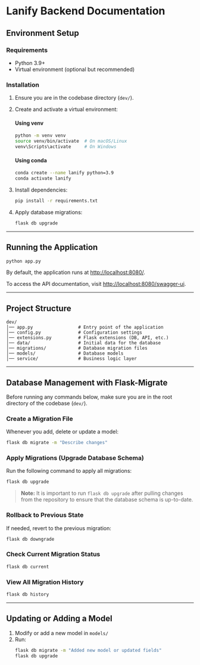 # Lanify Backend Documentation

## Environment Setup

### Requirements

- Python 3.9+
- Virtual environment (optional but recommended)

### Installation

1. Ensure you are in the codebase directory (`dev/`).

1. Create and activate a virtual environment:

   #### Using venv

   ```bash
   python -m venv venv
   source venv/bin/activate  # On macOS/Linux
   venv\Scripts\activate     # On Windows
   ```

   #### Using conda

    ```bash
    conda create --name lanify python=3.9
    conda activate lanify
    ```

1. Install dependencies:

   ```bash
   pip install -r requirements.txt
   ```

1. Apply database migrations:

   ```bash
   flask db upgrade
   ```

---

## Running the Application

```bash
python app.py
```

By default, the application runs at [http://localhost:8080/](http://localhost:8080/).

To access the API documentation, visit [http://localhost:8080/swagger-ui](http://localhost:8080/swagger-ui).

---

## Project Structure

```
dev/
│── app.py                 # Entry point of the application
│── config.py              # Configuration settings
│── extensions.py          # Flask extensions (DB, API, etc.)
│── data/                  # Initial data for the database
│── migrations/            # Database migration files
│── models/                # Database models
│── service/               # Business logic layer
```

---

## Database Management with Flask-Migrate

Before running any commands below, make sure you are in the root directory of the codebase (`dev/`).

### Create a Migration File

Whenever you add, delete or update a model:

```bash
flask db migrate -m "Describe changes"
```

### Apply Migrations (Upgrade Database Schema)

Run the following command to apply all migrations:

```bash
flask db upgrade
```

> **Note:** It is important to run `flask db upgrade` after pulling changes from the repository to ensure that the
> database schema is up-to-date.

### Rollback to Previous State

If needed, revert to the previous migration:

```bash
flask db downgrade
```

### Check Current Migration Status

```bash
flask db current
```

### View All Migration History

```bash
flask db history
```

---

## Updating or Adding a Model

1. Modify or add a new model in `models/`
2. Run:
   ```bash
   flask db migrate -m "Added new model or updated fields"
   flask db upgrade
   ```
